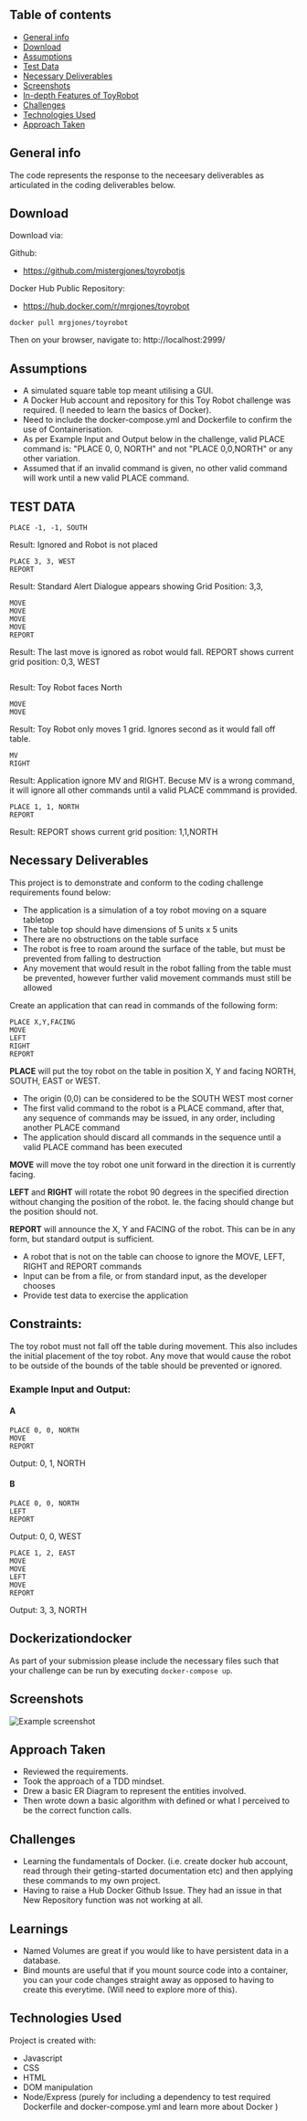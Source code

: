 ## Table of contents

-   [General info](#general-info)
-   [Download](#download)
-   [Assumptions](#assumptions)
-   [Test Data](#test-data)
-   [Necessary Deliverables](#necessary-deliverables)
-   [Screenshots](#screenshots)
-   [In-depth Features of ToyRobot](#in-depth-features-of-ToyRobot)
-   [Challenges](#challenges)
-   [Technologies Used](#technologies-used)
-   [Approach Taken](#approach-taken)

## General info

The code represents the response to the neceesary deliverables as articulated in the coding deliverables below.

## Download

Download via:

Github:

-   https://github.com/mistergjones/toyrobotjs

Docker Hub Public Repository:

-   https://hub.docker.com/r/mrgjones/toyrobot

```
docker pull mrgjones/toyrobot
```

Then on your browser, navigate to: http://localhost:2999/

## Assumptions

-   A simulated square table top meant utilising a GUI.
-   A Docker Hub account and repository for this Toy Robot challenge was required. (I needed to learn the basics of Docker).
-   Need to include the docker-compose.yml and Dockerfile to confirm the use of Containerisation.
-   As per Example Input and Output below in the challenge, valid PLACE command is: "PLACE 0, 0, NORTH" and not "PLACE 0,0,NORTH" or any other variation.
-   Assumed that if an invalid command is given, no other valid command will work until a new valid PLACE command.

## TEST DATA

```
PLACE -1, -1, SOUTH
```

Result: Ignored and Robot is not placed

```
PLACE 3, 3, WEST
REPORT
```

Result: Standard Alert Dialogue appears showing Grid Position: 3,3,

```
MOVE
MOVE
MOVE
MOVE
REPORT
```

Result: The last move is ignored as robot would fall. REPORT shows current grid position: 0,3, WEST

```

```

Result: Toy Robot faces North

```
MOVE
MOVE
```

Result: Toy Robot only moves 1 grid. Ignores second as it would fall off table.

```
MV
RIGHT
```

Result: Application ignore MV and RIGHT. Becuse MV is a wrong command, it will ignore all other commands until a valid PLACE commmand is provided.

```
PLACE 1, 1, NORTH
REPORT
```

Result: REPORT shows current grid position: 1,1,NORTH

## Necessary Deliverables

This project is to demonstrate and conform to the coding challenge requirements found below:

-   The application is a simulation of a toy robot moving on a square tabletop
-   The table top should have dimensions of 5 units x 5 units
-   There are no obstructions on the table surface
-   The robot is free to roam around the surface of the table, but must be prevented from falling to destruction
-   Any movement that would result in the robot falling from the table must be prevented, however further valid movement commands must still be allowed

Create an application that can read in commands of the following form:

```
PLACE X,Y,FACING
MOVE
LEFT
RIGHT
REPORT
```

**PLACE** will put the toy robot on the table in position X, Y and facing NORTH, SOUTH, EAST or WEST.

-   The origin (0,0) can be considered to be the SOUTH WEST most corner
-   The first valid command to the robot is a PLACE command, after that, any sequence of commands may be issued, in any order, including another PLACE command
-   The application should discard all commands in the sequence until a valid PLACE command has been executed

**MOVE** will move the toy robot one unit forward in the direction it is currently facing.

**LEFT** and **RIGHT** will rotate the robot 90 degrees in the specified direction without changing the position of the robot. Ie. the facing should change but the position should not.

**REPORT** will announce the X, Y and FACING of the robot. This can be in any form, but standard output is sufficient.

-   A robot that is not on the table can choose to ignore the MOVE, LEFT, RIGHT and REPORT commands
-   Input can be from a file, or from standard input, as the developer chooses
-   Provide test data to exercise the application

## Constraints:

The toy robot must not fall off the table during movement. This also includes the initial placement of the toy robot.
Any move that would cause the robot to be outside of the bounds of the table should be prevented or ignored.

### Example Input and Output:

#### A

```
PLACE 0, 0, NORTH
MOVE
REPORT
```

Output: 0, 1, NORTH

#### B

```
PLACE 0, 0, NORTH
LEFT
REPORT
```

Output: 0, 0, WEST

```
PLACE 1, 2, EAST
MOVE
MOVE
LEFT
MOVE
REPORT
```

Output: 3, 3, NORTH

## Dockerizationdocker

As part of your submission please include the necessary files such that your challenge can be run by executing `docker-compose up`.

## Screenshots

![Example screenshot](screenshot.png)

## Approach Taken

-   Reviewed the requirements.
-   Took the approach of a TDD mindset.
-   Drew a basic ER Diagram to represent the entities involved.
-   Then wrote down a basic algorithm with defined or what I perceived to be the correct function calls.

## Challenges

-   Learning the fundamentals of Docker. (i.e. create docker hub account, read through their geting-started documentation etc) and then applying these commands to my own project.
-   Having to raise a Hub Docker Github Issue. They had an issue in that New Repository function was not working at all.

## Learnings

-   Named Volumes are great if you would like to have persistent data in a database.
-   Bind mounts are useful that if you mount source code into a container, you can your code changes straight away as opposed to having to create this everytime. (Will need to explore more of this).

## Technologies Used

Project is created with:

-   Javascript
-   CSS
-   HTML
-   DOM manipulation
-   Node/Express (purely for including a dependency to test required Dockerfile and docker-compose.yml and learn more about Docker )
